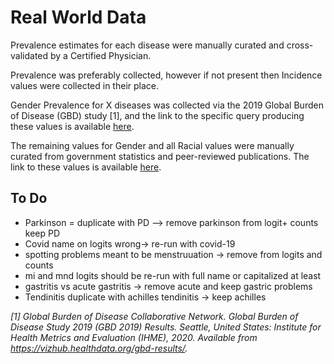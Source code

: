 # Real World Data
Prevalence estimates for each disease were manually curated and cross-validated by a Certified Physician.

Prevalence was preferably collected, however if not present then Incidence values were collected in their place. 

Gender Prevalence for X diseases was collected via the 2019 Global Burden of Disease (GBD) study [1], and the link to the specific query producing these values is available [here](https://vizhub.healthdata.org/gbd-results?params=gbd-api-2019-permalink/425a894085dc3d56f2afc765182f8b06).

The remaining values for Gender and all Racial values were manually curated from government statistics and peer-reviewed publications. The link to these values is available [here](https://docs.google.com/spreadsheets/d/1xF_BJi2Fw4g75QlyD5dxSHpbyad3B-rGSpRk2igDc30/edit?usp=sharing).

## To Do
- Parkinson = duplicate with PD --> remove parkinson from logit+ counts keep PD
- Covid name on logits wrong-> re-run with covid-19
- spotting problems meant to be menstruuation -> remove from logits and counts
- mi and mnd logits should be re-run with full name or capitalized at least
- gastritis vs acute gastritis -> remove acute and keep gastric problems
- Tendinitis duplicate with achilles tendinitis -> keep achilles

_[1] Global Burden of Disease Collaborative Network. Global Burden of Disease Study 2019 (GBD 2019) Results. Seattle, United States: Institute for Health Metrics and Evaluation (IHME), 2020. Available from https://vizhub.healthdata.org/gbd-results/._

